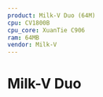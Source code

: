 ```yaml
---
product: Milk-V Duo (64M)
cpu: CV1800B
cpu_core: XuanTie C906
ram: 64MB
vendor: Milk-V
---
```


# Milk-V Duo

